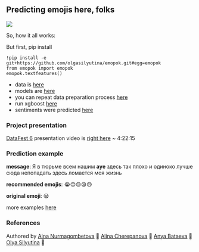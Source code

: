 ## Predicting emojis here, folks

![](https://i.kym-cdn.com/photos/images/original/001/274/468/20b.gif)

So, how it all works:

But first, pip install

```
!pip install -e git+https://github.com/olgasilyutina/emopok.git#egg=emopok
from emopok import emopok
emopok.textfeatures()
```

* data is [here](https://drive.google.com/open?id=1IF_KS-BoSlyDIlaxgBtFCiRwKeGusSs1)
* models are [here](https://drive.google.com/open?id=1mj8Rj-cDu9st358iSPZ3iLbFnZKFjfKI)
* you can repeat data preparation process [here](https://github.com/olgasilyutina/emopok/blob/master/emopok_data_pipeline.ipynb)
* run xgboost [here](https://github.com/olgasilyutina/emopok/blob/master/emopok_xgboost.ipynb)
* sentiments were predicted [here](https://github.com/olgasilyutina/socialsent3/blob/master/example.ipynb)

### Project presentation

[DataFest 6](https://datafest.ru/) presentation video is [right here](https://youtu.be/tpuKgWVrbMU) ~ 4:22:15

### Prediction example

**message**: Я в тюрьме всем нашим **ауе** здесь так плохо и одиноко лучше сюда непопадать здесь ломается моя жизнь 

**recommended emojis**: 😭😔😒😪😢

**original emoji**: 😪

more examples [here](http://htmlpreview.github.io/?https://github.com/olgasilyutina/emopok/blob/master/example_predictions.html)

### References

Authored by [Aina Nurmagombetova](https://github.com/anurma) 🤙 [Alina Cherepanova](https://github.com/alinacherepanova) 🙋 [Anya Bataeva](https://github.com/fyzbt/) 🤯 [Olya Silyutina](https://github.com/olgasilyutina) 🤔

